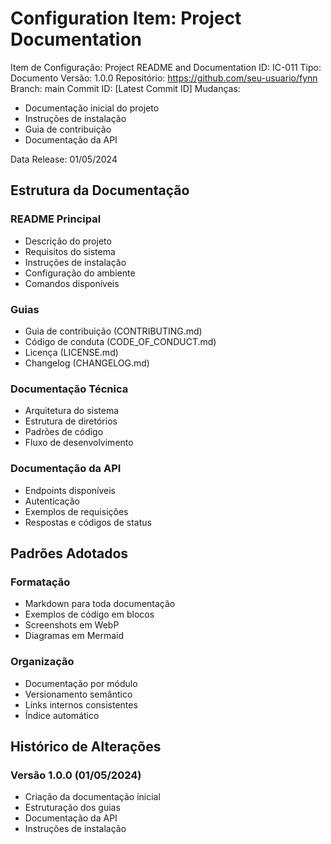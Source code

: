 # Configuration Item: Project Documentation

Item de Configuração: Project README and Documentation
ID: IC-011
Tipo: Documento
Versão: 1.0.0
Repositório: https://github.com/seu-usuario/fynn
Branch: main
Commit ID: [Latest Commit ID]
Mudanças: 
- Documentação inicial do projeto
- Instruções de instalação
- Guia de contribuição
- Documentação da API

Data Release: 01/05/2024

## Estrutura da Documentação

### README Principal
- Descrição do projeto
- Requisitos do sistema
- Instruções de instalação
- Configuração do ambiente
- Comandos disponíveis

### Guias
- Guia de contribuição (CONTRIBUTING.md)
- Código de conduta (CODE_OF_CONDUCT.md)
- Licença (LICENSE.md)
- Changelog (CHANGELOG.md)

### Documentação Técnica
- Arquitetura do sistema
- Estrutura de diretórios
- Padrões de código
- Fluxo de desenvolvimento

### Documentação da API
- Endpoints disponíveis
- Autenticação
- Exemplos de requisições
- Respostas e códigos de status

## Padrões Adotados

### Formatação
- Markdown para toda documentação
- Exemplos de código em blocos
- Screenshots em WebP
- Diagramas em Mermaid

### Organização
- Documentação por módulo
- Versionamento semântico
- Links internos consistentes
- Índice automático

## Histórico de Alterações

### Versão 1.0.0 (01/05/2024)
- Criação da documentação inicial
- Estruturação dos guias
- Documentação da API
- Instruções de instalação 